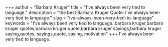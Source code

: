 +++
author = "Barbara Kruger"
title = "I've always been very tied to language."
description = "the best Barbara Kruger Quote: I've always been very tied to language."
slug = "ive-always-been-very-tied-to-language"
keywords = "I've always been very tied to language.,barbara kruger,barbara kruger quotes,barbara kruger quote,barbara kruger sayings,barbara kruger saying,quotes, sayings,quote, saying, motivation"
+++
I've always been very tied to language.
